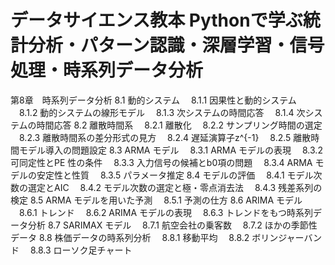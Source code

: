 # データサイエンス教本 Pythonで学ぶ統計分析・パターン認識・深層学習・信号処理・時系列データ分析

第8章　時系列データ分析
8.1 動的システム
　8.1.1 因果性と動的システム
　8.1.2 動的システムの線形モデル
　8.1.3 次システムの時間応答
　8.1.4 次システムの時間応答
8.2 離散時間系
　8.2.1 離散化
　8.2.2 サンプリング時間の選定
　8.2.3 離散時間系の差分形式の見方
　8.2.4 遅延演算子z^{-1}
　8.2.5 離散時間モデル導入の問題設定
8.3 ARMA モデル
　8.3.1 ARMA モデルの表現
　8.3.2 可同定性とPE 性の条件
　8.3.3 入力信号の候補とb0項の問題
　8.3.4 ARMA モデルの安定性と性質
　8.3.5 パラメータ推定
8.4 モデルの評価
　8.4.1 モデル次数の選定とAIC
　8.4.2 モデル次数の選定と極・零点消去法
　8.4.3 残差系列の検定
8.5 ARMA モデルを用いた予測
　8.5.1 予測の仕方
8.6 ARIMA モデル
　8.6.1 トレンド
　8.6.2 ARIMA モデルの表現
　8.6.3 トレンドをもつ時系列データ分析
8.7 SARIMAX モデル
　8.7.1 航空会社の乗客数
　8.7.2 ほかの季節性データ
8.8 株価データの時系列分析
　8.8.1 移動平均
　8.8.2 ボリンジャーバンド
　8.8.3 ローソク足チャート
